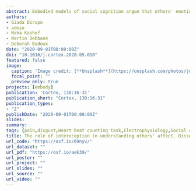 ```yaml
---
abstract: Embodied models of social cognition argue that others' emotional states are processed by re-enacting a representation of the same state in the observer, along with associated somatic and physiological responses. In this framework, previous studies tested whether a strong sensitivity to interoceptive signals (i.e., inputs arising from within one's body) facilitates the understanding of others' affect, leading to mixed results. Such heterogeneity in the literature could reflect methodological differences in paradigms employed, with some probing classification of a precise condition, and others requiring the assessment of supra-ordinal dimensions orthogonal to many states. Here, we engaged fifty young women in a study where they evaluated others' naturalistic facial reactions to painful and disgusting stimuli of comparable unpleasantness. Separately, we measured their interoceptive abilities through a well-known heartbeat counting task. We found that individuals that were more accurate in tracking their heartbeats across time were also more prone to judge facial expressions as more unpleasant (supra-ordinal assessment). However, when specifically asked to discriminate between comparably-unpleasant pain and disgust (state-specific assessment), participants' performance was not influenced by their interoceptive abilities. Although confined to a female sample, this study extends our knowledge on the role of interoception in the understanding of others, which influences only the evaluation of general features such as unpleasantness (common between pain and disgust), without extending to the appraisal of a precise state. This finding supports multi-componential models of social cognition, suggesting that only part of our ability to assess others' affect is mediated by a representation of one's affective/somatic responses.
authors:
- Giada Dirupo
- admin
- Maha Kashef
- Martin Debbané
- Deborah Badoux
date: "2020-09-01T00:00:00Z"
doi: "10.1016/j.cortex.2020.05.010"
featured: false
image:
  caption: 'Image credit: [**Unsplash**](https://unsplash.com/photos/jdD8gXaTZsc)'
  focal_point: ""
  preview_only: true
projects: [embody]
publication: 'Cortex, 130:16-31'
publication_short: "Cortex, 130:16-31"
publication_types:
- "2"
publishDate: "2020-09-01T00:00:00Z"
slides: 
summary:
tags: [pain,disgust,Heart beat counting task,Electrophysiology,Social cognition,Interoception,Facial Expressions,face processing,emotion expression,Unpleasantness,emotion,attention]
title: The role of interoception in understanding others' affect. Dissociation between superficial and detailed appraisal of facial expressions
url_code: "https://osf.io/69nyv/"
url_dataset: ""
url_pdf: "https://osf.io/aek39/"
url_poster: ""
url_project: ""
url_slides: ""
url_source: ""
url_video: ""
---
```

